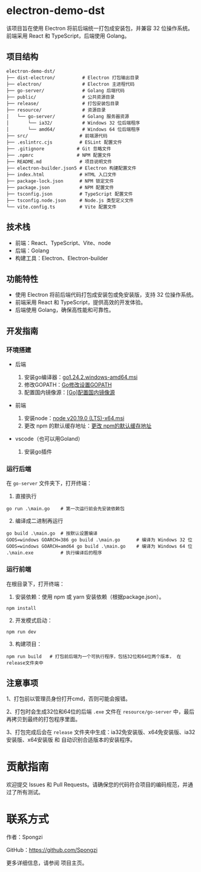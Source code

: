 # electron-demo-dst

该项目旨在使用 Electron 将前后端统一打包成安装包，并兼容 32 位操作系统。前端采用 React 和 TypeScript，后端使用 Golang。

## 项目结构

```plaintext
electron-demo-dst/
├── dist-electron/          # Electron 打包输出目录
├── electron/               # Electron 主进程代码
├── go-server/              # Golang 后端代码
├── public/                 # 公共资源目录
├── release/                # 打包安装包目录
├── resource/               # 资源目录
│   └── go-server/          # Golang 服务器资源
│       └── ia32/  			# Windows 32 位后端程序
│       └── amd64/  		# Windows 64 位后端程序
├── src/                   # 前端源代码
├── .eslintrc.cjs          # ESLint 配置文件
├── .gitignore            # Git 忽略文件
├── .npmrc                # NPM 配置文件
├── README.md              # 项目说明文件
├── electron-builder.json5 # Electron 构建配置文件
├── index.html             # HTML 入口文件
├── package-lock.json      # NPM 锁定文件
├── package.json           # NPM 配置文件
├── tsconfig.json          # TypeScript 配置文件
├── tsconfig.node.json     # Node.js 类型定义文件
└── vite.config.ts         # Vite 配置文件
```

## 技术栈
- 前端：React、TypeScript、Vite、node
- 后端：​Golang
- 构建工具：​Electron、Electron-builder

## 功能特性
- 使用 Electron 将前后端代码打包成安装包或免安装版，支持 32 位操作系统。
- 前端采用 React 和 TypeScript，提供高效的开发体验。
- 后端使用 Golang，确保高性能和可靠性。

## 开发指南

### 环境搭建

- 后端
  1. 安装go编译器：[go1.24.2.windows-amd64.msi](https://go.dev/dl/go1.24.2.windows-amd64.msi)
  2. 修改GOPATH：[Go修改设置GOPATH](https://blog.csdn.net/feikillyou/article/details/109767375)
  3. 配置国内镜像源：[[Go]配置国内镜像源](https://blog.csdn.net/malu_record/article/details/133820642)

- 前端
  1. 安装node：[node v20.19.0 (LTS)-x64.msi](https://nodejs.org/dist/v20.19.0/node-v20.19.0-x64.msi)
  2. 更改 npm 的默认缓存地址：[更改 npm的默认缓存地址](https://blog.csdn.net/qq_34004088/article/details/134304547)
- vscode（也可以用Goland）
  1. 安装go插件

### 运行后端

在 `go-server` 文件夹下，打开终端：

1. 直接执行

```
go run .\main.go	# 第一次运行前会先安装依赖包
```

2. 编译成二进制再运行

```
go build .\main.go 	# 按默认设置编译
GOOS=windows GOARCH=386 go build .\main.go		# 编译为 Windows 32 位
GOOS=windows GOARCH=amd64 go build .\main.go	# 编译为 Windows 64 位
.\main.exe			# 执行编译后的程序
```

### 运行前端

在根目录下，打开终端：

1. 安装依赖：使用 npm 或 yarn 安装依赖（根据package.json）。
```nodejs
npm install
```
2. 开发模式启动：
```nodejs
npm run dev
```

3. 构建项目：
```nodejs
npm run build	# 打包前后端为一个可执行程序，包括32位和64位两个版本， 在release文件夹中
```
## 注意事项

1、打包前以管理员身份打开cmd，否则可能会报错。

2、打包时会生成32位和64位的后端 `.exe`  文件在 `resource/go-server` 中，最后再拷贝到最终的打包程序里面。

3、打包完成后会在 `release` 文件夹中生成：ia32免安装版、x64免安装版、ia32安装版、x64安装版 和 自动识别合适版本的安装程序。

# 贡献指南

欢迎提交 Issues 和 Pull Requests。请确保您的代码符合项目的编码规范，并通过了所有测试。

# 联系方式
作者：Spongzi

GitHub：https://github.com/Spongzi

更多详细信息，请参阅 项目主页。
